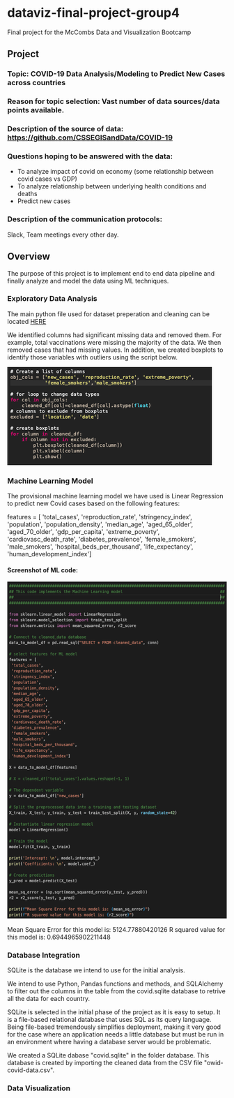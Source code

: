 # dataviz-final-project-group4
Final project for the McCombs Data and Visualization Bootcamp

## Project
### Topic: COVID-19 Data Analysis/Modeling to Predict New Cases across countries
### Reason for topic selection: Vast number of data sources/data points available.
### Description of the source of data: https://github.com/CSSEGISandData/COVID-19
### Questions hoping to be answered with the data: 
- To analyze impact of covid on economy (some relationship between covid cases vs GDP)
- To analyze relationship between underlying health conditions and deaths
- Predict new cases

### Description of the communication protocols: 
Slack, Team meetings every other day.

## Overview
The purpose of this project is to implement end to end data pipeline and finally analyze and model the data using ML techniques.

### Exploratory Data Analysis
The main python file used for dataset preperation and cleaning can be located   [HERE](https://github.com/maraisabella/dataviz-final-project-group4/blob/main/dataviz_fp_gp4_covid_analysis.py)

We identified columns had significant missing data and removed them. For example, total vaccinations were missing the majority of the data. 
We then removed cases that had missing values. In addition, we created boxplots to identify those variables with outliers using the script below. 

![](analysis/boxplot_code.png)

### Machine Learning Model
The provisional machine learning model we have used is Linear Regression to predict new Covid cases based on the following features:

features = [
 'total_cases',
 'reproduction_rate',
 'stringency_index',
 'population',
 'population_density',
 'median_age',
 'aged_65_older',
 'aged_70_older',
 'gdp_per_capita',
 'extreme_poverty',
 'cardiovasc_death_rate',
 'diabetes_prevalence',
 'female_smokers',
 'male_smokers',
 'hospital_beds_per_thousand',
 'life_expectancy',
 'human_development_index']

#### Screenshot of ML code:
![](analysis/ml_code.png)

Mean Square Error for this model is: 5124.77880420126
R squared value for this model is: 0.6944965902211448

### Database Integration
SQLite is the database we intend to use for the initial analysis.

We intend to use Python, Pandas functions and methods, and SQLAlchemy to filter out the columns in the table from the covid.sqlite database to retrive all the data for each country.

SQLite is selected in the initial phase of the project as it is easy to setup. It is a file-based relational database that uses SQL as its query language. Being file-based tremendously simplifies deployment, making it very good for the case where an application needs a little database but must be run in an environment where having a database server would be problematic.

We created a SQLite dabase "covid.sqlite" in the folder database. This database is created by importing the cleaned data from the CSV file "owid-covid-data.csv".

### Data Visualization





